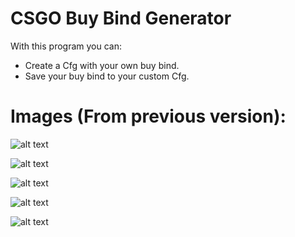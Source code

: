 # CSGO Buy Bind Generator

With this program you can:

* Create a Cfg with your own buy bind.
* Save your buy bind to your custom Cfg.

# Images (From previous version):

![alt text](https://i.imgur.com/ybZJYfZ.jpg)

![alt text](https://i.imgur.com/uzhcoay.jpg)

![alt text](https://i.imgur.com/Ynw9DEb.jpg)

![alt text](https://i.imgur.com/FXAVmR4.jpg)

![alt text](https://i.imgur.com/HhbQEzx.jpg)
